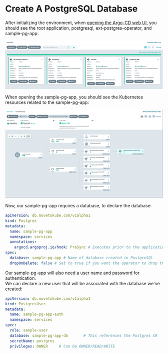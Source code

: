 # Create A PostgreSQL Database

After initializing the environment, when [opening the Argo-CD web UI](../init-env/01_deploy_argocd.md#forward-traffic-to-argo-cd), you should see the root application, postgresql, ext-postgres-operator, and sample-pg-app:  

![argocd-dashboard](./images/argocd-applications.png "argocd-dashboard")

When opening the sample-pg-app, you should see the Kubernetes resources related to the sample-pg-app:  

![pre-hook-sample-pg-app](./images/pre-hook-sample-pg-app.png "pre-hook-sample-pg-app")

Now, our sample-pg-app requires a database, to declare the database:

```yaml
apiVersion: db.movetokube.com/v1alpha1
kind: Postgres
metadata:
  name: sample-pg-app
  namespace: services
  annotations:
    argocd.argoproj.io/hook: PreSync # Executes prior to the application of the manifests.
spec:
  database: sample-pg-app # Name of database created in PostgreSQL
  dropOnDelete: false # Set to true if you want the operator to drop the database and role when this CR is deleted (optional)
```

Our sample-pg-app will also need a user name and password for authentication.  
We can declare a new user that will be associated with the database we've created:  

```yaml
apiVersion: db.movetokube.com/v1alpha1
kind: PostgresUser
metadata:
  name: sample-pg-app-auth
  namespace: services
spec:
  role: sample-user
  database: sample-pg-app-db       # This references the Postgres CR
  secretName: postgres
  privileges: OWNER     # Can be OWNER/READ/WRITE
```

